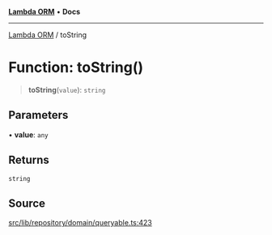 [**Lambda ORM**](../README.md) • **Docs**

***

[Lambda ORM](../README.md) / toString

# Function: toString()

> **toString**(`value`): `string`

## Parameters

• **value**: `any`

## Returns

`string`

## Source

[src/lib/repository/domain/queryable.ts:423](https://github.com/lambda-orm/lambdaorm-base/blob/a635589f3d58a8022cbddf078d76ce5a7a0b2137/src/lib/repository/domain/queryable.ts#L423)
